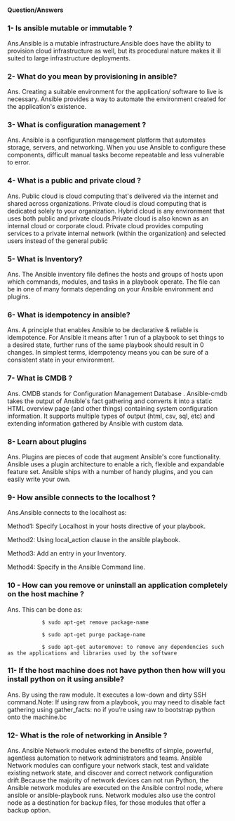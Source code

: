 
#### Question/Answers

### 1- Is ansible mutable or immutable ? 
Ans.Ansible is a mutable infrastructure.Ansible does have the ability to provision cloud infrastructure as well, but its procedural nature makes it ill suited to large infrastructure deployments.

### 2- What do you mean by provisioning in ansible?
Ans. Creating a suitable environment for the application/ software to live is necessary. Ansible provides a way to automate the environment created for the application's existence.

### 3- What is configuration management ? 
Ans. Ansible is a configuration management platform that automates storage, servers, and networking. When you use Ansible to configure these components, difficult manual tasks become repeatable and less vulnerable to error.

### 4- What is a public and private cloud ?
Ans. Public cloud is cloud computing that's delivered via the internet and shared across organizations. Private cloud is cloud computing that is dedicated solely to your organization. Hybrid cloud is any environment that uses both public and private clouds.Private cloud is also known as an internal cloud or corporate cloud. Private cloud provides computing services to a private internal network (within the organization) and selected users instead of the general public

### 5- What is Inventory? 
Ans. The Ansible inventory file defines the hosts and groups of hosts upon which commands, modules, and tasks in a playbook operate. The file can be in one of many formats depending on your Ansible environment and plugins.

### 6- What is idempotency in ansible? 
Ans. A principle that enables Ansible to be declarative & reliable is idempotence. For Ansible it means after 1 run of a playbook to set things to a desired state, further runs of the same playbook should result in 0 changes. In simplest terms, idempotency means you can be sure of a consistent state in your environment.

### 7- What is CMDB ?
Ans. CMDB stands for Configuration Management Database . Ansible-cmdb takes the output of Ansible's fact gathering and converts it into a static HTML overview page (and other things) containing system configuration information. It supports multiple types of output (html, csv, sql, etc) and extending information gathered by Ansible with custom data.

### 8- Learn about plugins
Ans. Plugins are pieces of code that augment Ansible's core functionality. Ansible uses a plugin architecture to enable a rich, flexible and expandable feature set. Ansible ships with a number of handy plugins, and you can easily write your own.

### 9- How ansible connects to the localhost ?
Ans.Ansible connects to the localhost as:

Method1:  Specify Localhost in your hosts directive of your playbook.

Method2:  Using local_action clause in the ansible playbook.

Method3:  Add an entry in your Inventory.

Method4:  Specify in the Ansible Command line.


### 10 - How can you remove or uninstall an application completely on the host machine ?
Ans. This can be done as:    
              
               $ sudo apt-get remove package-name

               $ sudo apt-get purge package-name
 
               $ sudo apt-get autoremove: to remove any dependencies such as the applications and libraries used by the software


### 11- If the host machine does not have python then how will you install python on it using ansible?
Ans. By using the raw module. It executes a low-down and dirty SSH command.Note: If using raw from a playbook, you may need to disable fact gathering using gather_facts:
no if you’re using raw to bootstrap python onto the machine.bc  

### 12- What is the role of  networking in Ansible ?
Ans. Ansible Network modules extend the benefits of simple, powerful, agentless automation to network administrators and teams. Ansible Network modules can configure your network stack,
test and validate existing network state, and discover and correct network configuration drift.Because the majority of network devices can not run Python, the Ansible network modules are
executed on the Ansible control node, where ansible or ansible-playbook runs. Network modules also use the control node as a destination for backup files, for those modules that offer a backup option.
